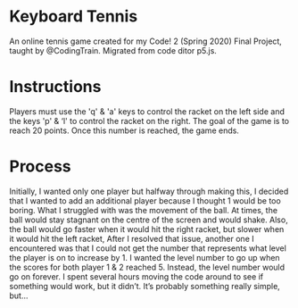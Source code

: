 # Keyboard Tennis
An online tennis game created for my Code! 2 (Spring 2020) Final Project, taught by @CodingTrain. Migrated from code ditor p5.js.

# Instructions
Players must use the 'q' & 'a' keys to control the racket on the left side and the keys 'p' & ‘l' to control the racket on the right. The goal of the game is to reach 20 points. Once this number is reached, the game ends.

# Process
Initially, I wanted only one player but halfway through making this, I decided that I wanted to add an additional player because I thought 1 would be too boring. What I struggled with was the movement of the ball. At times, the ball would stay stagnant on the centre of the screen and would shake. Also, the ball would go faster when it would hit the right racket, but slower when it would hit the left racket,  After I resolved that issue, another one I encountered was that I could not get the number that represents what level the player is on to increase by 1. I wanted the level number to go up when the scores for both player 1 & 2 reached 5. Instead, the level number would go on forever. I spent several hours moving the code around to see if something would work, but it didn’t. It’s probably something really simple, but...
